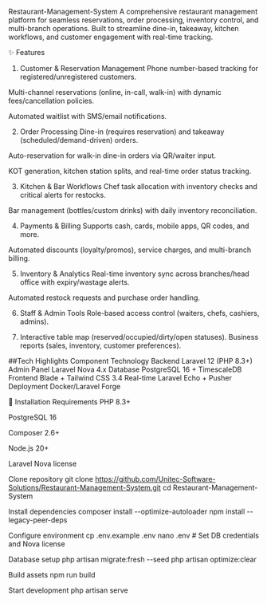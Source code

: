 Restaurant-Management-System
A comprehensive restaurant management platform for seamless reservations, order processing, inventory control, and multi-branch operations. Built to streamline dine-in, takeaway, kitchen workflows, and customer engagement with real-time tracking.

✨ Features
1. Customer & Reservation Management
Phone number-based tracking for registered/unregistered customers.

Multi-channel reservations (online, in-call, walk-in) with dynamic fees/cancellation policies.

Automated waitlist with SMS/email notifications.

2. Order Processing
Dine-in (requires reservation) and takeaway (scheduled/demand-driven) orders.

Auto-reservation for walk-in dine-in orders via QR/waiter input.

KOT generation, kitchen station splits, and real-time order status tracking.

3. Kitchen & Bar Workflows
Chef task allocation with inventory checks and critical alerts for restocks.

Bar management (bottles/custom drinks) with daily inventory reconciliation.

4. Payments & Billing
Supports cash, cards, mobile apps, QR codes, and more.

Automated discounts (loyalty/promos), service charges, and multi-branch billing.

5. Inventory & Analytics
Real-time inventory sync across branches/head office with expiry/wastage alerts.

Automated restock requests and purchase order handling.

6. Staff & Admin Tools
Role-based access control (waiters, chefs, cashiers, admins).

7. Interactive table map (reserved/occupied/dirty/open statuses).
Business reports (sales, inventory, customer preferences).

##Tech Highlights
Component Technology Backend Laravel 12 (PHP 8.3+) Admin Panel Laravel Nova 4.x Database PostgreSQL 16 + TimescaleDB Frontend Blade + Tailwind CSS 3.4 Real-time Laravel Echo + Pusher Deployment Docker/Laravel Forge

🚀 Installation
Requirements PHP 8.3+

PostgreSQL 16

Composer 2.6+

Node.js 20+

Laravel Nova license

Clone repository
git clone https://github.com/Unitec-Software-Solutions/Restaurant-Management-System.git cd Restaurant-Management-System

Install dependencies
composer install --optimize-autoloader npm install --legacy-peer-deps

Configure environment
cp .env.example .env nano .env # Set DB credentials and Nova license

Database setup
php artisan migrate:fresh --seed php artisan optimize:clear

Build assets
npm run build

Start development
php artisan serve
